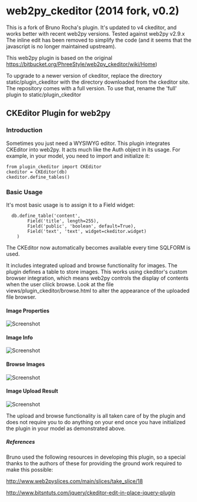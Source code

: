 web2py_ckeditor (2014 fork, v0.2)
===============

This is a fork of Bruno Rocha's plugin.
It's updated to v4 ckeditor, and works better with recent web2py versions. Tested against web2py v2.9.x
The inline edit has been removed to simplify the code (and it seems that the javascript is no longer maintained upstream).


This web2py plugin is based on the original https://bitbucket.org/PhreeStyle/web2py_ckeditor/wiki/Home)

To upgrade to a newer version of ckeditor, replace the directory static/plugin\_ckeditor with the directory downloaded from the ckeditor site. The repository comes with a full version. To use that, rename the 'full' plugin to static/plugin_ckeditor


## CKEditor Plugin for web2py 

### Introduction 

Sometimes you just need a WYSIWYG editor. This plugin integrates CKEditor into web2py. It acts much like the Auth object in its usage. For example, in your model, you need to import and initialize it:

    from plugin_ckeditor import CKEditor
    ckeditor = CKEditor(db)
    ckeditor.define_tables()


### Basic Usage

It's most basic usage is to assign it to a Field widget:


      db.define_table('content',
            Field('title', length=255),
            Field('public', 'boolean', default=True),
            Field('text', 'text', widget=ckeditor.widget)
        )


The CKEditor now automatically becomes available every time SQLFORM is used.

It includes integrated upload and browse functionality for images. The plugin defines a table to store images.
This works using ckeditor's custom browser integration, which means web2py controls the display of contents when the user cliick browse.
Look at the file views/plugin_ckeditor/browse.html to alter the appearance of the uploaded file browser.

#### Image Properties

![Screenshot](https://lh4.googleusercontent.com/-XtkEW2sXXyU/Thcm-IwkZ8I/AAAAAAAAADU/uyPo2FTMob0/Screen%252520shot%2525202011-07-08%252520at%25252011.33.28%252520AM.png)

#### Image Info

![Screenshot](https://lh3.googleusercontent.com/-mBjk0bs_-Z8/ThcnEixpCDI/AAAAAAAAADc/_xH6sWwgs6o/Screen%252520shot%2525202011-07-08%252520at%25252011.35.29%252520AM.png)

#### Browse Images

![Screenshot](https://lh5.googleusercontent.com/-M4ddg9Dz9Kg/ThcnH0dubEI/AAAAAAAAADk/9WzdPj1ZiVE/Screen%2Bshot%2B2011-07-08%2Bat%2B11.35.06%2BAM.png)

#### Image Upload Result

![Screenshot](https://lh4.googleusercontent.com/-8DKGzp3qqbs/ThcnV3GNCOI/AAAAAAAAADs/A6_-CGOM8-g/Screen%252520shot%2525202011-07-08%252520at%25252011.35.42%252520AM.png)

The upload and browse functionality is all taken care of by the plugin and does not require you to do anything on your end once you have initialized the plugin in your model as demonstrated above.

##### References

Bruno used the following resources in developing this plugin, so a special thanks to the authors of these for providing the ground work required to make this possible:

http://www.web2pyslices.com/main/slices/take_slice/18

http://www.bitsntuts.com/jquery/ckeditor-edit-in-place-jquery-plugin

